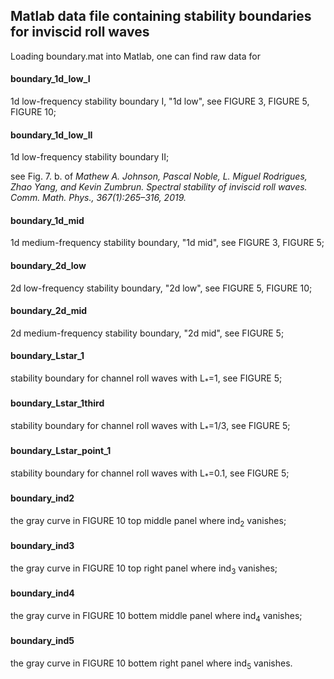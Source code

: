 ## Matlab data file containing stability boundaries for inviscid roll waves

Loading boundary.mat into Matlab, one can find raw data for

#### boundary_1d_low_I
1d low-frequency stability boundary I, "1d low", see FIGURE 3, FIGURE 5, FIGURE 10;

#### boundary_1d_low_II
1d low-frequency stability boundary II;

see Fig. 7. b. of _Mathew A. Johnson, Pascal Noble, L. Miguel Rodrigues, Zhao Yang, and Kevin Zumbrun. Spectral
stability of inviscid roll waves. Comm. Math. Phys., 367(1):265–316, 2019._

#### boundary_1d_mid
1d medium-frequency stability boundary, "1d mid", see FIGURE 3, FIGURE 5;

#### boundary_2d_low
2d low-frequency stability boundary, "2d low", see FIGURE 5, FIGURE 10;

#### boundary_2d_mid
2d medium-frequency stability boundary, "2d mid", see FIGURE 5;

#### boundary_Lstar_1
stability boundary for channel roll waves with L<sub>*</sub>=1, see FIGURE 5;

#### boundary_Lstar_1third
stability boundary for channel roll waves with L<sub>*</sub>=1/3, see FIGURE 5;

#### boundary_Lstar_point_1
stability boundary for channel roll waves with L<sub>*</sub>=0.1, see FIGURE 5;

#### boundary_ind2
the gray curve in FIGURE 10 top middle panel where ind<sub>2</sub> vanishes;

#### boundary_ind3
the gray curve in FIGURE 10 top right panel where ind<sub>3</sub> vanishes;

#### boundary_ind4
the gray curve in FIGURE 10 bottem middle panel where ind<sub>4</sub> vanishes;

#### boundary_ind5
the gray curve in FIGURE 10 bottem right panel where ind<sub>5</sub> vanishes.



